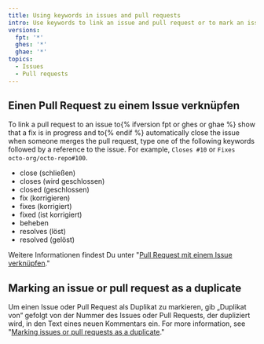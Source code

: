 ```yaml
---
title: Using keywords in issues and pull requests
intro: Use keywords to link an issue and pull request or to mark an issue or pull request as a duplicate.
versions:
  fpt: '*'
  ghes: '*'
  ghae: '*'
topics:
  - Issues
  - Pull requests
---
```


## Einen Pull Request zu einem Issue verknüpfen

To link a pull request to an issue to{% ifversion fpt or ghes or ghae %} show that a fix is in progress and to{% endif %} automatically close the issue when someone merges the pull request, type one of the following keywords followed by a reference to the issue. For example, `Closes #10` or `Fixes octo-org/octo-repo#100`.

* close (schließen)
* closes (wird geschlossen)
* closed (geschlossen)
* fix (korrigieren)
* fixes (korrigiert)
* fixed (ist korrigiert)
* beheben
* resolves (löst)
* resolved (gelöst)

Weitere Informationen findest Du unter "[Pull Request mit einem Issue verknüpfen](/github/managing-your-work-on-github/linking-a-pull-request-to-an-issue)."

## Marking an issue or pull request as a duplicate

Um einen Issue oder Pull Request als Duplikat zu markieren, gib „Duplikat von“ gefolgt von der Nummer des Issues oder Pull Requests, der dupliziert wird, in den Text eines neuen Kommentars ein. For more information, see "[Marking issues or pull requests as a duplicate](/issues/tracking-your-work-with-issues/marking-issues-or-pull-requests-as-a-duplicate)."
